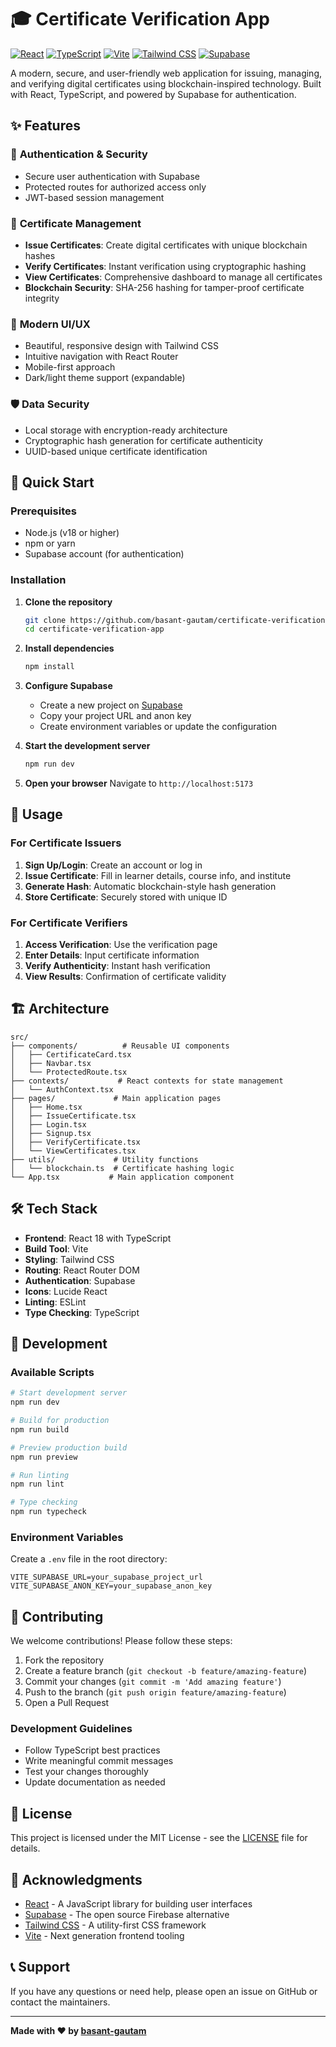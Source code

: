 # 🎓 Certificate Verification App

[![React](https://img.shields.io/badge/React-18.3.1-blue.svg)](https://reactjs.org/)
[![TypeScript](https://img.shields.io/badge/TypeScript-5.5.3-blue.svg)](https://www.typescriptlang.org/)
[![Vite](https://img.shields.io/badge/Vite-5.4.2-purple.svg)](https://vitejs.dev/)
[![Tailwind CSS](https://img.shields.io/badge/Tailwind_CSS-3.4.1-38B2AC.svg)](https://tailwindcss.com/)
[![Supabase](https://img.shields.io/badge/Supabase-2.57.4-3ECF8E.svg)](https://supabase.com/)

A modern, secure, and user-friendly web application for issuing, managing, and verifying digital certificates using blockchain-inspired technology. Built with React, TypeScript, and powered by Supabase for authentication.

## ✨ Features

### 🔐 **Authentication & Security**
- Secure user authentication with Supabase
- Protected routes for authorized access only
- JWT-based session management

### 📜 **Certificate Management**
- **Issue Certificates**: Create digital certificates with unique blockchain hashes
- **Verify Certificates**: Instant verification using cryptographic hashing
- **View Certificates**: Comprehensive dashboard to manage all certificates
- **Blockchain Security**: SHA-256 hashing for tamper-proof certificate integrity

### 🎨 **Modern UI/UX**
- Beautiful, responsive design with Tailwind CSS
- Intuitive navigation with React Router
- Mobile-first approach
- Dark/light theme support (expandable)

### 🛡️ **Data Security**
- Local storage with encryption-ready architecture
- Cryptographic hash generation for certificate authenticity
- UUID-based unique certificate identification

## 🚀 Quick Start

### Prerequisites
- Node.js (v18 or higher)
- npm or yarn
- Supabase account (for authentication)

### Installation

1. **Clone the repository**
   ```bash
   git clone https://github.com/basant-gautam/certificate-verification-app.git
   cd certificate-verification-app
   ```

2. **Install dependencies**
   ```bash
   npm install
   ```

3. **Configure Supabase**
   - Create a new project on [Supabase](https://supabase.com)
   - Copy your project URL and anon key
   - Create environment variables or update the configuration

4. **Start the development server**
   ```bash
   npm run dev
   ```

5. **Open your browser**
   Navigate to `http://localhost:5173`

## 📖 Usage

### For Certificate Issuers
1. **Sign Up/Login**: Create an account or log in
2. **Issue Certificate**: Fill in learner details, course info, and institute
3. **Generate Hash**: Automatic blockchain-style hash generation
4. **Store Certificate**: Securely stored with unique ID

### For Certificate Verifiers
1. **Access Verification**: Use the verification page
2. **Enter Details**: Input certificate information
3. **Verify Authenticity**: Instant hash verification
4. **View Results**: Confirmation of certificate validity

## 🏗️ Architecture

```
src/
├── components/          # Reusable UI components
│   ├── CertificateCard.tsx
│   ├── Navbar.tsx
│   └── ProtectedRoute.tsx
├── contexts/           # React contexts for state management
│   └── AuthContext.tsx
├── pages/             # Main application pages
│   ├── Home.tsx
│   ├── IssueCertificate.tsx
│   ├── Login.tsx
│   ├── Signup.tsx
│   ├── VerifyCertificate.tsx
│   └── ViewCertificates.tsx
├── utils/             # Utility functions
│   └── blockchain.ts  # Certificate hashing logic
└── App.tsx           # Main application component
```

## 🛠️ Tech Stack

- **Frontend**: React 18 with TypeScript
- **Build Tool**: Vite
- **Styling**: Tailwind CSS
- **Routing**: React Router DOM
- **Authentication**: Supabase
- **Icons**: Lucide React
- **Linting**: ESLint
- **Type Checking**: TypeScript

## 🔧 Development

### Available Scripts

```bash
# Start development server
npm run dev

# Build for production
npm run build

# Preview production build
npm run preview

# Run linting
npm run lint

# Type checking
npm run typecheck
```

### Environment Variables

Create a `.env` file in the root directory:

```env
VITE_SUPABASE_URL=your_supabase_project_url
VITE_SUPABASE_ANON_KEY=your_supabase_anon_key
```

## 🤝 Contributing

We welcome contributions! Please follow these steps:

1. Fork the repository
2. Create a feature branch (`git checkout -b feature/amazing-feature`)
3. Commit your changes (`git commit -m 'Add amazing feature'`)
4. Push to the branch (`git push origin feature/amazing-feature`)
5. Open a Pull Request

### Development Guidelines
- Follow TypeScript best practices
- Write meaningful commit messages
- Test your changes thoroughly
- Update documentation as needed

## 📄 License

This project is licensed under the MIT License - see the [LICENSE](LICENSE) file for details.

## 🙏 Acknowledgments

- [React](https://reactjs.org/) - A JavaScript library for building user interfaces
- [Supabase](https://supabase.com/) - The open source Firebase alternative
- [Tailwind CSS](https://tailwindcss.com/) - A utility-first CSS framework
- [Vite](https://vitejs.dev/) - Next generation frontend tooling

## 📞 Support

If you have any questions or need help, please open an issue on GitHub or contact the maintainers.

---

**Made with ❤️ by [basant-gautam](https://github.com/basant-gautam)**